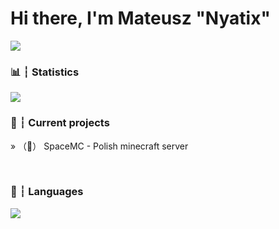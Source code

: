 # Hi there, I'm Mateusz "Nyatix"

<img src="https://discord.c99.nl/widget/theme-1/817394485037105153.png">

###

### 📊 ┆ Statistics

<img align="center" src="https://github-readme-stats.vercel.app/api/?username=iNyatix&show_icons=true&include_all_commits&theme=dracula" />

<br />

### 📌 ┆ Current projects

» （🚀） SpaceMC - Polish minecraft server

<br />

### 🧠 ┆ Languages

<img align="center" src="https://img.shields.io/badge/java-%23ED8B00.svg?&style=for-the-badge&logo=java&logoColor=white"/>
